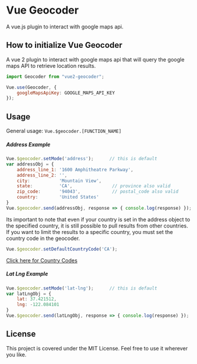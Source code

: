 # Vue Geocoder
A vue.js plugin to interact with google maps api.

## How to initialize Vue Geocoder
A vue 2 plugin to interact with google maps api that will query the google maps API to retrieve location results.

```javascript
import Geocoder from "vue2-geocoder";

Vue.use(Geocoder, {
    googleMapsApiKey: GOOGLE_MAPS_API_KEY
});
```
## Usage
General usage: ```Vue.$geocoder.[FUNCTION_NAME]```

##### Address Example
```javascript
Vue.$geocoder.setMode('address');      // this is default
var addressObj = {
    address_line_1: '1600 Amphitheatre Parkway',
    address_line_2: '',
    city:           'Mountain View',
    state:          'CA',               // province also valid
    zip_code:       '94043',            // postal_code also valid
    country:        'United States'
}
Vue.$geocoder.send(addressObj, response => { console.log(response) });
```

Its important to note that even if your country is set in the address object to the specified country, it is still possible to pull results from other countries. If you want to limit the results to a specific country, you must set the country code in the geocoder.
```javascript
Vue.$geocoder.setDefaultCountryCode('CA');
```
[Click here for Country Codes](https://developers.google.com/maps/coverage)

##### Lat Lng Example
```javascript
Vue.$geocoder.setMode('lat-lng');      // this is default
var latLngObj = {
    lat: 37.421512,
    lng: -122.084101
}
Vue.$geocoder.send(latLngObj, response => { console.log(response) });
```

## License
This project is covered under the MIT License. Feel free to use it wherever you like.